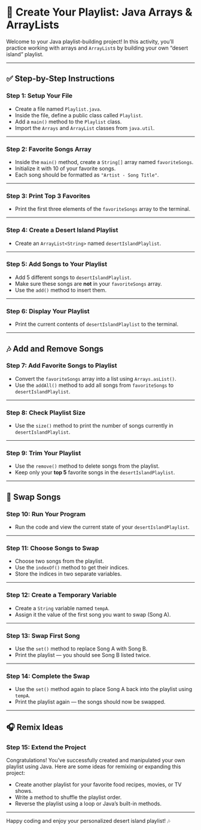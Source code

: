 # 🎵 Create Your Playlist: Java Arrays & ArrayLists

Welcome to your Java playlist-building project! In this activity, you’ll practice working with arrays and `ArrayList`s by building your own “desert island” playlist.

---

## ✅ Step-by-Step Instructions

### Step 1: Setup Your File
- Create a file named `Playlist.java`.
- Inside the file, define a public class called `Playlist`.
- Add a `main()` method to the `Playlist` class.
- Import the `Arrays` and `ArrayList` classes from `java.util`.

---

### Step 2: Favorite Songs Array
- Inside the `main()` method, create a `String[]` array named `favoriteSongs`.
- Initialize it with 10 of your favorite songs.
- Each song should be formatted as `"Artist - Song Title"`.

---

### Step 3: Print Top 3 Favorites
- Print the first three elements of the `favoriteSongs` array to the terminal.

---

### Step 4: Create a Desert Island Playlist
- Create an `ArrayList<String>` named `desertIslandPlaylist`.

---

### Step 5: Add Songs to Your Playlist
- Add 5 different songs to `desertIslandPlaylist`.
- Make sure these songs are **not** in your `favoriteSongs` array.
- Use the `add()` method to insert them.

---

### Step 6: Display Your Playlist
- Print the current contents of `desertIslandPlaylist` to the terminal.

---

## 🎶 Add and Remove Songs

### Step 7: Add Favorite Songs to Playlist
- Convert the `favoriteSongs` array into a list using `Arrays.asList()`.
- Use the `addAll()` method to add all songs from `favoriteSongs` to `desertIslandPlaylist`.

---

### Step 8: Check Playlist Size
- Use the `size()` method to print the number of songs currently in `desertIslandPlaylist`.

---

### Step 9: Trim Your Playlist
- Use the `remove()` method to delete songs from the playlist.
- Keep only your **top 5** favorite songs in the `desertIslandPlaylist`.

---

## 🔁 Swap Songs

### Step 10: Run Your Program
- Run the code and view the current state of your `desertIslandPlaylist`.

---

### Step 11: Choose Songs to Swap
- Choose two songs from the playlist.
- Use the `indexOf()` method to get their indices.
- Store the indices in two separate variables.

---

### Step 12: Create a Temporary Variable
- Create a `String` variable named `tempA`.
- Assign it the value of the first song you want to swap (Song A).

---

### Step 13: Swap First Song
- Use the `set()` method to replace Song A with Song B.
- Print the playlist — you should see Song B listed twice.

---

### Step 14: Complete the Swap
- Use the `set()` method again to place Song A back into the playlist using `tempA`.
- Print the playlist again — the songs should now be swapped.

---

## 🎧 Remix Ideas

### Step 15: Extend the Project
Congratulations! You’ve successfully created and manipulated your own playlist using Java. Here are some ideas for remixing or expanding this project:

- Create another playlist for your favorite food recipes, movies, or TV shows.
- Write a method to shuffle the playlist order.
- Reverse the playlist using a loop or Java’s built-in methods.

---

Happy coding and enjoy your personalized desert island playlist! 🎶
